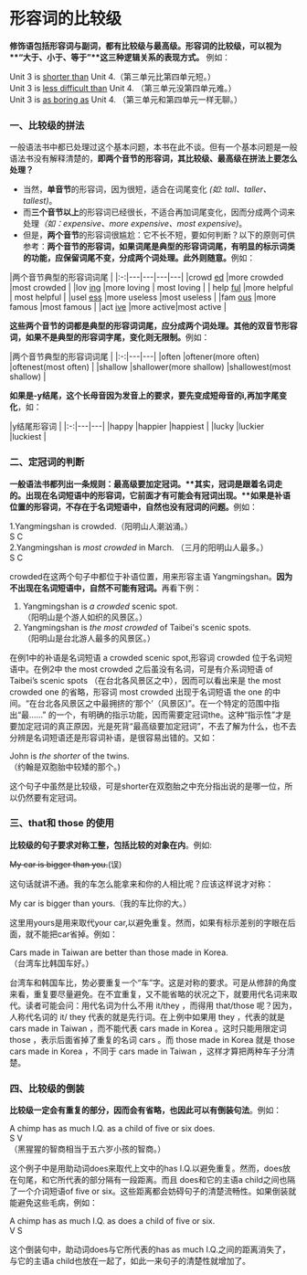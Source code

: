 # 形容词的比较级

<b>**修饰语包括形容词与副词，都有比较级与最高级**。形容词的比较级，可以视为**“大于、小于、等于”**这三种逻辑关系的表现方式。</b> 例如：  
>  
Unit 3 is <u>shorter than</u> Unit 4.（第三单元比第四单元短。）  
Unit 3 is <u>less difficult than</u> Unit 4. （第三单元没第四单元难。）  
Unit 3 is <u>as boring as</u> Unit 4. （第三单元和第四单元一样无聊。）  


### 一、比较级的拼法


一般语法书中都已处理过这个基本问题，本书在此不谈。但有一个基本问题是一般语法书没有解释清楚的，<b>即两个音节的形容词，其比较级、最高级在拼法上要怎么处理？</b>  
- 当然，**单音节**的形容词，因为很短，适合在词尾变化<em> (如:  tall、taller、tallest)</em>。  
- 而**三个音节以上**的形容词已经很长，不适合再加词尾变化，因而分成两个词来处理<em>（如：expensive、more expensive、most expensive)</em>。  
- 但是，**两个音节**的形容词很尴尬：它不长不短，要如何判断？以下的原则可供参考：<b>两个音节的形容词，如果词尾是典型的形容词词尾，有明显的标示词类的功能，应保留词尾不变，分成两个词处理。此外则随意。</b>例如：  

|两个音节典型的形容词词尾             |
|:-:|---|---|---|---|
|crowd <u>ed</u>  |more crowded   |most crowded  |
|lov <u>ing</u>   |more loving   | most loving   |
| help <u>ful</u>  |more helpful   | most helpful   |
|usel <u>ess</u>   |more useless   |most useless   |
|fam <u>ous</u>   |more famous   |most famous   |
|act <u>ive</u>   |more active|most active   |

<b>这些两个音节的词都是典型的形容词词尾，应分成两个词处理。其他的双音节形容词，如果不是典型的形容词字尾，变化则无限制。</b>例如：  

|两个音节典型的形容词词尾     |
|:-:|---|---|
|often   |oftener(more often)   |oftenest(most often)   |
|shallow   |shallower(more shallow)   |shallowest(most shallow)   |

<b>如果是-y结尾，这个长母音因为发音上的要求，要先变成短母音的i,再加字尾变化</b>，如：  

|y结尾形容词   |
|:-:|---|---|
|happy   |happier   |happiest   |
|lucky   |luckier   |luckiest   |


### 二、定冠词的判断


<b>一般语法书都列出一条规则：最高级要加定冠词。**其实，冠词是跟着名词走的。出现在名词短语中的形容词，它前面才有可能会有冠词出现。**如果是补语位置的形容词，不存在于名词短语中，自然也没有冠词的问题。</b>例如：  
>  
1.Yangmingshan is crowded.（阳明山人潮汹涌。）  
S C  
2.Yangmingshan is <em>most crowded</em> in March. （三月的阳明山人最多。）  
S C  

crowded在这两个句子中都位于补语位置，用来形容主语 Yangmingshan。<b>因为不出现在名词短语中，自然不可能有冠词。</b>再看下例：    
>  
1. Yangmingshan is <em>a crowded</em> scenic spot.  
（阳明山是个游人如织的风景区。）  
2. Yangmingshan is <em>the most crowded</em> of Taibei's scenic spots.  
（阳明山是台北游人最多的风景区。）  

在例1中的补语是名词短语 a crowded scenic spot,形容词 crowded 位于名词短语中。在例2中 the most crowded 之后虽没有名词，可是有介系词短语 of Taibei’s scenic spots （在台北各风景区之中），因而可以看出来是 the most crowded one 的省略，形容词 most crowded 出现于名词短语 the one 的中间。“在台北各风景区之中最拥挤的‘那个’（风景区)”。在一个特定的范围中指出“最……” 的一个，有明确的指示功能，因而需要定冠词the。这种“指示性”才是要加定冠词的真正原因，光是死背“最高级要加定冠词”，不去了解为什么，也不去分辨是名词短语还是形容词补语，是很容易出错的。又如：  
>  
John is <em>the shorter</em> of the twins.  
（约翰是双胞胎中较矮的那个。)  

这个句子中虽然是比较级，可是shorter在双胞胎之中充分指出说的是哪一位，所以仍然要有定冠词。

### 三、that和 those 的使用


**比较级的句子要求对称工整，包括比较的对象在内**。例如:  
>  
~~My car is bigger than you.~~(误)   

这句话就讲不通。我的车怎么能拿来和你的人相比呢？应该这样说才对称：  
>  
My car is bigger than yours.（我的车比你的大。）  

这里用yours是用来取代your car,以避免重复。然而，如果有标示差别的字眼在后面，就不能把car省掉。例如：  
>  
Cars made in Taiwan are better than those made in Korea.  
（台湾车比韩国车好。）  

台湾车和韩国车比，势必要重复一个“车”字。这是对称的要求。可是从修辞的角度来看，重复要尽量避免。在不宜重复，又不能省略的状况之下，就要用代名词来取代。读者可能会问：用代名词为什么不用 it/they ，而得用 that/those 呢？因为，人称代名词的 it/ they 代表的就是先行词。在上例中如果用 they ，代表的就是 cars made in Taiwan ，而不能代表 cars made in Korea 。这时只能用限定词 those ，表示后面省掉了重复的名词 cars 。而 those made in Korea 就是 those cars made in Korea ，不同于 cars made in Taiwan ，这样才算把两种车子分清楚。

### 四、比较级的倒装


**比较级一定会有重复的部分，因而会有省略，也因此可以有倒装句法**。例如：   
>  
A chimp has as much I.Q. as a child of five or six does.  
S V  
（黑猩猩的智商相当于五六岁小孩的智商。）  

这个例子中是用助动词does来取代上文中的has I.Q.以避免重复。然而，does放在句尾，和它所代表的部分隔有一段距离。而且 does和它的主语a child之间也隔了一个介词短语of five or six。这些距离都会妨碍句子的清楚流畅性。如果倒装就能避免这些毛病，例如：  
>  
A chimp has as much I.Q. as does a child of five or six.  
V S  

这个倒装句中，助动词does与它所代表的has as much I.Q.之间的距离消失了，与它的主语a child也放在一起了，如此一来句子的清楚性就增加了。  

